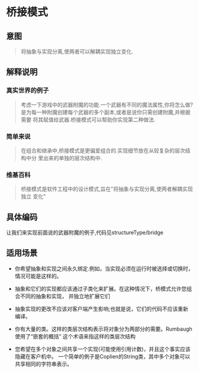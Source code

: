 # 桥接模式

## 意图

> 将抽象与实现分离,使两者可以解耦实现独立变化.

## 解释说明

### 真实世界的例子

> 考虑一下游戏中的武器附魔的功能.一个武器有不同的魔法属性,你将怎么做?
是为每一种附魔创建每个武器的多个副本,或者是说你只需创建附魔,并根据需要
将其赋值给武器.桥接模式可以帮助你实现第二种做法.

### 简单来说

> 在组合和继承中,桥接模式是更偏爱组合的.实现细节放在从较复杂的层次结构中分
里出来的单独的层次结构中.


### 维基百科

> 桥接模式是软件工程中的设计模式,旨在"将抽象与实现分离,使两者解耦实现独立
变化"

## 具体编码

让我们来实现前面说的武器附魔的例子,代码见structureType/bridge


## 适用场景

* 你希望抽象和实现之间永久绑定.例如，当实现必须在运行时被选择或切换时，情况可能是这样的。
* 抽象和它们的实现都应该通过子类化来扩展。在这种情况下，桥模式允许您组合不同的抽象和实现，
并独立地扩展它们

* 抽象实现的更改不应该对客户端产生影响;也就是说，它们的代码不应该重新编译。

* 你有大量的类。这样的类层次结构表示将对象分为两部分的需要。Rumbaugh使用了“嵌套的概括”
这个术语来指这样的类层次结构

* 您希望在多个对象之间共享一个实现(可能使用引用计数)，并且这个事实应该隐藏在客户机中。
一个简单的例子是Coplien的String类，其中多个对象可以共享相同的字符串表示。